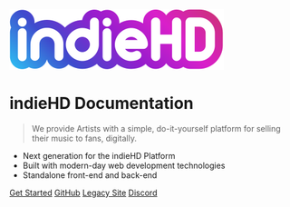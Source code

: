 ![](images/logo.svg)

# indieHD Documentation

> We provide Artists with a simple, do-it-yourself platform for selling their music to fans, digitally.

- Next generation for the indieHD Platform
- Built with modern-day web development technologies 
- Standalone front-end and back-end

[Get Started](#main)
[GitHub](https://github.com/indiehd)
[Legacy Site](https://indiehd.com)
[Discord](https://discord.gg/hDC3Yw6)
